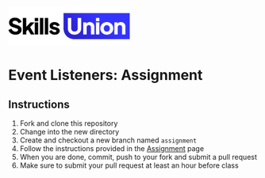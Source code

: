 [<img src="assets/images/su-logo.png" alt="Skills Union Logo" height="80px" />](https://www.skillsunion.com/)

# Event Listeners: Assignment

## Instructions

1. Fork and clone this repository
1. Change into the new directory
1. Create and checkout a new branch named `assignment`
1. Follow the instructions provided in the [Assignment](Assignment.md) page
1. When you are done, commit, push to your fork and submit a pull request
1. Make sure to submit your pull request at least an hour before class
